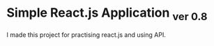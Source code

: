 # Simple React.js Application <sub>ver 0.8</sub>

I made this project for practising react.js and using API.
